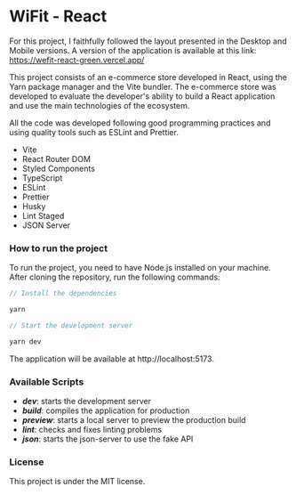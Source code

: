 # WiFit - React

For this project, I faithfully followed the layout presented in the Desktop and Mobile versions. A version of the application is available at this link: https://wefit-react-green.vercel.app/

This project consists of an e-commerce store developed in React, using the Yarn package manager and the Vite bundler. The e-commerce store was developed to evaluate the developer's ability to build a React application and use the main technologies of the ecosystem.

All the code was developed following good programming practices and using quality tools such as ESLint and Prettier.

- Vite
- React Router DOM
- Styled Components
- TypeScript
- ESLint
- Prettier
- Husky
- Lint Staged
- JSON Server

### How to run the project
To run the project, you need to have Node.js installed on your machine. After cloning the repository, run the following commands:

```javascript
// Install the dependencies

yarn
```
```javascript
// Start the development server

yarn dev
```
The application will be available at http://localhost:5173.

### Available Scripts
- ***dev***: starts the development server
- ***build***: compiles the application for production
- ***preview***: starts a local server to preview the production build
- ***lint***: checks and fixes linting problems
- ***json***: starts the json-server to use the fake API

### License
This project is under the MIT license.
